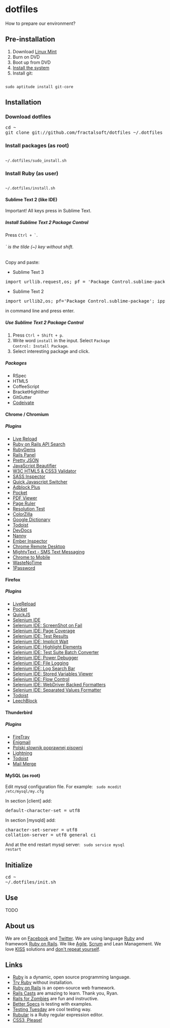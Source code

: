 # dotfiles #
How to prepare our environment?

## Pre-installation ##
1. Download [Linux Mint](http://www.linuxmint.com/download.php)
2. Burn on DVD
3. Boot up from DVD
4. [Install the system](http://www.youtube.com/watch?v=BEzH3liL3y4)
5. Install git:

<code>
sudo aptitude install git-core
</code>

## Installation ##

### Download dotfiles ###

<pre>
cd ~
git clone git://github.com/fractalsoft/dotfiles ~/.dotfiles
</pre>

### Install packages (as root) ###

<code>
~/.dotfiles/sudo_install.sh
</code>

### Install Ruby (as user) ###

<code>
~/.dotfiles/install.sh
</code>

#### Sublime Text 2 (like IDE)  ####
Important! All keys press in Sublime Text.

##### Install Sublime Text 2 Package Control #####
Press <code>Ctrl + `</code>.
###### ` is the tilde (~) key without shift.

Copy and paste:
* Sublime Text 3
<pre>
import urllib.request,os; pf = 'Package Control.sublime-package'; ipp = sublime.installed_packages_path(); urllib.request.install_opener( urllib.request.build_opener( urllib.request.ProxyHandler()) ); open(os.path.join(ipp, pf), 'wb').write(urllib.request.urlopen( 'http://sublime.wbond.net/' + pf.replace(' ','%20')).read())
</pre>
* Sublime Text 2
<pre>
import urllib2,os; pf='Package Control.sublime-package'; ipp=sublime.installed_packages_path(); os.makedirs(ipp) if not os.path.exists(ipp) else None; urllib2.install_opener(urllib2.build_opener(urllib2.ProxyHandler())); open(os.path.join(ipp,pf),'wb').write(urllib2.urlopen('http://sublime.wbond.net/'+pf.replace(' ','%20')).read()); print 'Please restart Sublime Text to finish installation'
</pre>
in command line and press enter.

##### Use Sublime Text 2 Package Control #####
1. Press <code>Ctrl + Shift + p</code>.
2. Write word <code>install</code> in the input. Select <code>Package Control: Install Package</code>.
3. Select interesting package and click.

##### Packages #####
- RSpec
- HTML5
- CoffeeScript
- BracketHighlither
- GitGutter
- [Codeivate](http://www.codeivate.com/)

#### Chrome / Chromium ####

##### Plugins #####
- [Live Reload](https://chrome.google.com/webstore/detail/livereload/jnihajbhpnppcggbcgedagnkighmdlei)
- [Ruby on Rails API Search](https://chrome.google.com/webstore/detail/ruby-on-rails-api-search/nbhhppofdccphcpbilanmljnlkmbgike)
- [RubyGems](https://chrome.google.com/webstore/detail/rubygems/baahnimlijmfpliafcnagehjfbkknlfj)
- [Rails Panel](https://chrome.google.com/webstore/detail/gjpfobpafnhjhbajcjgccbbdofdckggg)
- [Pretty JSON](https://chrome.google.com/webstore/detail/pretty-json/ddngkjbldiejbheifcmnfmmfiniimbbg)
- [JavaScript Beautifier](https://chrome.google.com/webstore/detail/pnldlbhphmlbhgjbbjojpidlemceicco)
- [W3C HTML5 & CSS3 Validator](https://chrome.google.com/webstore/detail/w3c-html5-css3-validator/kobpbiokkobnmnaefmpcodeeficgbfkg)
- [SASS Inspector](https://chrome.google.com/webstore/detail/sass-inspector/lkofmbmllpgfbnonmnenkiakimpgoamn)
- [Quick Javascript Switcher](https://chrome.google.com/webstore/detail/quick-javascript-switcher/geddoclleiomckbhadiaipdggiiccfje)
- [Adblock Plus](https://chrome.google.com/webstore/detail/empty-title/cfhdojbkjhnklbpkdaibdccddilifddb)
- [Pocket](https://chrome.google.com/webstore/detail/pocket-formerly-read-it-l/niloccemoadcdkdjlinkgdfekeahmflj)
- [PDF Viewer](https://chrome.google.com/webstore/detail/pdf-viewer/oemmndcbldboiebfnladdacbdfmadadm)
- [Page Ruler](https://chrome.google.com/webstore/detail/page-ruler/jlpkojjdgbllmedoapgfodplfhcbnbpn)
- [Resolution Test](https://chrome.google.com/webstore/detail/resolution-test/idhfcdbheobinplaamokffboaccidbal)
- [ColorZilla](https://chrome.google.com/webstore/detail/colorzilla/bhlhnicpbhignbdhedgjhgdocnmhomnp)
- [Google Dictionary](https://chrome.google.com/webstore/detail/google-dictionary-by-goog/mgijmajocgfcbeboacabfgobmjgjcoja)
- [Todoist](https://chrome.google.com/webstore/detail/todoist-to-do-list-and-ta/jldhpllghnbhlbpcmnajkpdmadaolakh)
- [DevDocs](https://chrome.google.com/webstore/detail/devdocs/mnfehgbmkapmjnhcnbodoamcioleeooe)
- [Nanny](https://chrome.google.com/webstore/detail/nanny-for-google-chrome-t/cljcgchbnolheggdgaeclffeagnnmhno)
- [Ember Inspector](https://chrome.google.com/webstore/detail/ember-inspector/bmdblncegkenkacieihfhpjfppoconhi)
- [Chrome Remote Desktop](https://chrome.google.com/webstore/detail/chrome-remote-desktop/gbchcmhmhahfdphkhkmpfmihenigjmpp)
- [MightyText - SMS Text Messaging](https://chrome.google.com/webstore/detail/mightytext-sms-text-messa/dkfhfaphfkopdgpbfkebjfcblcafcmpi)
- [Chrome to Mobile](https://chrome.google.com/webstore/detail/chrome-to-mobile/idknbmbdnapjicclomlijcgfpikmndhd)
- [WasteNoTime](https://chrome.google.com/webstore/detail/wastenotime/enebomhlllfaccbelnjhfgblnalofhch)
- [1Password](https://chrome.google.com/webstore/detail/1password-password-manage/aomjjhallfgjeglblehebfpbcfeobpgk)


#### Firefox ####

##### Plugins #####
- [LiveReload](http://livereload.com/)
- [Pocket](https://addons.mozilla.org/en-US/firefox/addon/read-it-later/)
- [QuickJS](https://addons.mozilla.org/en-US/firefox/addon/quickjs)
- [Selenium IDE](http://release.seleniumhq.org/selenium-ide/2.3.0/selenium-ide-2.3.0.xpi)
- [Selenium IDE: ScreenShot on Fail](https://addons.mozilla.org/en-US/firefox/addon/screenshot-on-fail-selenium/)
- [Selenium IDE: Page Coverage](https://addons.mozilla.org/en-US/firefox/addon/page-coverage-selenium-ide/)
- [Selenium IDE: Test Results](https://addons.mozilla.org/en-US/firefox/addon/test-results-selenium-ide/)
- [Selenium IDE: Implicit Wait](https://addons.mozilla.org/en-US/firefox/addon/selenium-ide-implicit-wait/)
- [Selenium IDE: Highlight Elements](https://addons.mozilla.org/en-US/firefox/addon/highlight-elements-selenium-id/)
- [Selenium IDE: Test Suite Batch Converter](https://addons.mozilla.org/en-US/firefox/addon/test-suite-batch-converter-sel/)
- [Selenium IDE: Power Debugger](https://addons.mozilla.org/en-US/firefox/addon/power-debugger-selenium-ide/)
- [Selenium IDE: File Logging](https://addons.mozilla.org/en-US/firefox/addon/file-logging-selenium-ide/)
- [Selenium IDE: Log Search Bar](https://addons.mozilla.org/en-US/firefox/addon/log-search-bar-selenium-ide/)
- [Selenium IDE: Stored Variables Viewer](https://addons.mozilla.org/en-US/firefox/addon/stored-variables-viewer-seleni/)
- [Selenium IDE: Flow Control](https://addons.mozilla.org/en-US/firefox/addon/flow-control/)
- [Selenium IDE: WebDriver Backed Formatters](https://addons.mozilla.org/en-US/firefox/addon/webdriver-backed-formatters/)
- [Selenium IDE: Separated Values Formatter](https://addons.mozilla.org/en-US/firefox/addon/separated-values-formatter/)
- [Todoist](https://addons.mozilla.org/en-US/firefox/addon/todoist/)
- [LeechBlock](https://addons.mozilla.org/pl/firefox/addon/leechblock/)


#### Thunderbird ####

##### Plugins #####
- [FireTray](https://addons.mozilla.org/en-us/firefox/addon/firetray/)
- [Enigmail](http://www.enigmail.net/)
- [Polski slownik poprawnej pisowni](https://addons.mozilla.org/pl/thunderbird/addon/polish-spellchecker-dictionary/)
- [Lightning](https://addons.mozilla.org/pl/thunderbird/addon/lightning/)
- [Todoist](https://addons.mozilla.org/pl/thunderbird/addon/todoist-for-thunderbird-to-/)
- [Mail Merge](https://addons.mozilla.org/pl/thunderbird/addon/mail-merge/)


#### MySQL (as root) ####
Edit mysql configuration file. For example:
<code>
sudo mcedit /etc/mysql/my.cfg
</code>

In section [client] add:
<pre>
default-character-set = utf8
</pre>

In section [mysqld] add:
<pre>
character-set-server = utf8
collation-server = utf8_general_ci
</pre>

And at the end restart mysql server:
<code>
sudo service mysql restart
</code>

## Initialize ##

<pre>
cd ~
~/.dotfiles/init.sh
</pre>

## Use ##
TODO

## About us ##
We are on [Facebook](http://www.facebook.com/fractalsoft) and [Twitter](http://twitter.com/fractal_soft).
We are using language [Ruby](http://www.ruby-lang.org/) and framework [Ruby on Rails](http://rubyonrails.org/).
We like [Agile](http://agilemanifesto.org/), [Scrum](http://en.wikipedia.org/wiki/Scrum_%28development%29) and Lean Management.
We love [KISS](http://en.wikipedia.org/wiki/KISS_principle) solutions and [don't repeat yourself](http://en.wikipedia.org/wiki/Don%27t_repeat_yourself).

## Links ##
- [Ruby](http://www.ruby-lang.org/) is a dynamic, open source programming language.
- [Try Ruby](http://tryruby.org/) without installation.
- [Ruby on Rails](http://rubyonrails.org/) is an open-source web framework.
- [Rails Casts](http://railscasts.com/) are amazing to learn. Thank you, Ryan.
- [Rails for Zombies](http://railsforzombies.org/) are fun and instructive.
- [Better Specs](http://betterspecs.org/) is testing with examples.
- [Testing Tuesday](http://blog.codeship.io/) are cool testing way.
- [Rubular](http://rubular.com/) is a Ruby regular expression editor.
- [CSS3, Please!](http://css3please.com/)

